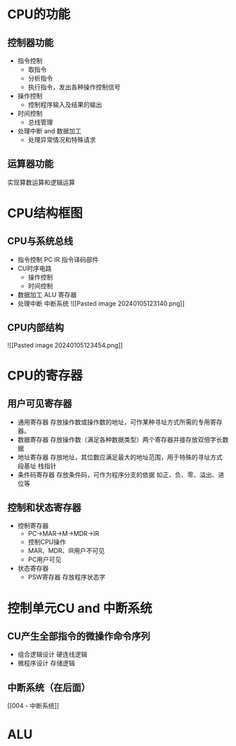 # CPU的功能
## 控制器功能

- 指令控制
	- 取指令
	- 分析指令 
	- 执行指令，发出各种操作控制信号
- 操作控制
	- 控制程序输入及结果的输出
- 时间控制
	- 总线管理
- 处理中断 and 数据加工
	- 处理异常情况和特殊请求
## 运算器功能

实现算数运算和逻辑运算
# CPU结构框图

## CPU与系统总线

- 指令控制 PC IR 指令译码部件
- CU时序电路
	- 操作控制
	- 时间控制
- 数据加工 ALU 寄存器
- 处理中断 中断系统
![[Pasted image 20240105123140.png]]
## CPU内部结构

![[Pasted image 20240105123454.png]]
# CPU的寄存器

## 用户可见寄存器

- 通用寄存器
	存放操作数或操作数的地址，可作某种寻址方式所需的专用寄存器。
- 数据寄存器
	存放操作数（满足各种数据类型）两个寄存器并接存放双倍字长数据
- 地址寄存器
	存放地址，其位数应满足最大的地址范围，用于特殊的寻址方式 段基址 栈指针
- 条件码寄存器
	存放条件码，可作为程序分支的依据 如正、负、零、溢出、进位等
## 控制和状态寄存器

- 控制寄存器
	- PC->MAR->M->MDR->IR
	- 控制CPU操作
	- MAR、MDR、IR用户不可见
	- PC用户可见
- 状态寄存器
	- PSW寄存器 存放程序状态字
# 控制单元CU and 中断系统

## CU产生全部指令的微操作命令序列

- 组合逻辑设计     硬连线逻辑
- 微程序设计          存储逻辑
## 中断系统（在后面）

[[004 - 中断系统]]
# ALU